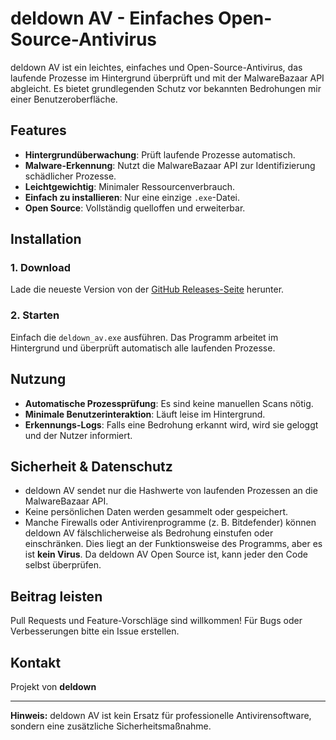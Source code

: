 # deldown AV - Einfaches Open-Source-Antivirus

deldown AV ist ein leichtes, einfaches und Open-Source-Antivirus, das laufende Prozesse im Hintergrund überprüft und mit der MalwareBazaar API abgleicht. Es bietet grundlegenden Schutz vor bekannten Bedrohungen mir  einer Benutzeroberfläche.

## Features

- **Hintergrundüberwachung**: Prüft laufende Prozesse automatisch.
- **Malware-Erkennung**: Nutzt die MalwareBazaar API zur Identifizierung schädlicher Prozesse.
- **Leichtgewichtig**: Minimaler Ressourcenverbrauch.
- **Einfach zu installieren**: Nur eine einzige `.exe`-Datei.
- **Open Source**: Vollständig quelloffen und erweiterbar.

## Installation

### 1. Download

Lade die neueste Version von der [GitHub Releases-Seite](https://github.com/deldown/deldown-av/releases) herunter.

### 2. Starten

Einfach die `deldown_av.exe` ausführen. Das Programm arbeitet im Hintergrund und überprüft automatisch alle laufenden Prozesse.

## Nutzung

- **Automatische Prozessprüfung**: Es sind keine manuellen Scans nötig.
- **Minimale Benutzerinteraktion**: Läuft leise im Hintergrund.
- **Erkennungs-Logs**: Falls eine Bedrohung erkannt wird, wird sie geloggt und der Nutzer informiert.

## Sicherheit & Datenschutz

- deldown AV sendet nur die Hashwerte von laufenden Prozessen an die MalwareBazaar API.
- Keine persönlichen Daten werden gesammelt oder gespeichert.
- Manche Firewalls oder Antivirenprogramme (z. B. Bitdefender) können deldown AV fälschlicherweise als Bedrohung einstufen oder einschränken. Dies liegt an der Funktionsweise des Programms, aber es ist **kein Virus**. Da deldown AV Open Source ist, kann jeder den Code selbst überprüfen.

## Beitrag leisten

Pull Requests und Feature-Vorschläge sind willkommen! Für Bugs oder Verbesserungen bitte ein Issue erstellen.

##

## Kontakt

Projekt von **deldown**

---

**Hinweis:** deldown AV ist kein Ersatz für professionelle Antivirensoftware, sondern eine zusätzliche Sicherheitsmaßnahme.

